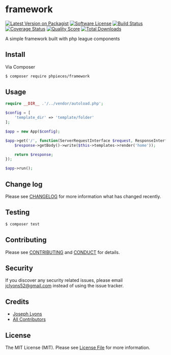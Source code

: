 # framework

[![Latest Version on Packagist][ico-version]][link-packagist]
[![Software License][ico-license]](LICENSE.md)
[![Build Status][ico-travis]][link-travis]
[![Coverage Status][ico-scrutinizer]][link-scrutinizer]
[![Quality Score][ico-code-quality]][link-code-quality]
[![Total Downloads][ico-downloads]][link-downloads]


A simple framework built with php league components

## Install

Via Composer

``` bash
$ composer require phpieces/framework
```

## Usage

``` php
require __DIR__ .'/../vendor/autoload.php';

$config = [
    'template_dir' => 'template/folder'
];

$app = new App($config);

$app->get('/', function(ServerRequestInterface $request, ResponseInterface $response) {
    $response->getBody()->write($this->templates->render('home'));

    return $response;
});

$app->run();
```

## Change log

Please see [CHANGELOG](CHANGELOG.md) for more information what has changed recently.

## Testing

``` bash
$ composer test
```

## Contributing

Please see [CONTRIBUTING](CONTRIBUTING.md) and [CONDUCT](CONDUCT.md) for details.

## Security

If you discover any security related issues, please email jclyons52@gmail.com instead of using the issue tracker.

## Credits

- [Joseph Lyons][link-author]
- [All Contributors][link-contributors]

## License

The MIT License (MIT). Please see [License File](LICENSE.md) for more information.

[ico-version]: https://img.shields.io/packagist/v/phpieces/framework.svg?style=flat-square
[ico-license]: https://img.shields.io/badge/license-MIT-brightgreen.svg?style=flat-square
[ico-travis]: https://img.shields.io/travis/phpieces/framework/master.svg?style=flat-square
[ico-scrutinizer]: https://img.shields.io/scrutinizer/coverage/g/phpieces/framework.svg?style=flat-square
[ico-code-quality]: https://img.shields.io/scrutinizer/g/phpieces/framework.svg?style=flat-square
[ico-downloads]: https://img.shields.io/packagist/dt/phpieces/framework.svg?style=flat-square

[link-packagist]: https://packagist.org/packages/phpieces/framework
[link-travis]: https://travis-ci.org/phpieces/framework
[link-scrutinizer]: https://scrutinizer-ci.com/g/phpieces/framework/code-structure
[link-code-quality]: https://scrutinizer-ci.com/g/phpieces/framework
[link-downloads]: https://packagist.org/packages/phpieces/framework
[link-author]: https://github.com/jclyons52
[link-contributors]: ../../contributors
